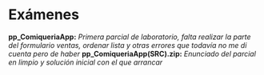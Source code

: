 ﻿# Exámenes

**pp_ComiqueriaApp:** _Primera parcial de laboratorio, falta realizar la parte del formulario ventas, ordenar lista y otras errores que todavía no me di cuenta pero de haber_
**pp_ComiqueriaApp(SRC).zip:** _Enunciado del parcial en limpio y solución inicial con el que arrancar_